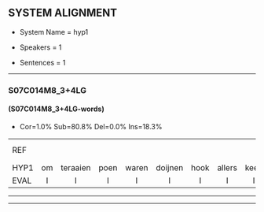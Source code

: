 
## SYSTEM ALIGNMENT

- System Name = hyp1

- Speakers = 1

- Sentences = 1

---

### S07C014M8_3+4LG

#### (S07C014M8_3+4LG-words)

- Cor=1.0%	Sub=80.8%	Del=0.0%	Ins=18.3%

|  |  |  |  |  |  |  |  |  |  |  |  |  |  |  |  |  |  |  |  |  |  |  |  |  |  |  |  |  |  |  |  |  |  |  |  |  |  |  |  |  |  |  |  |  |  |  |  |  |  |  |  |  |  |  |  |  |  |  |  |  |  |  |  |  |  |  |  |  |  |  |  |  |  |  |  |  |  |  |  |  |  |  |  |  |  |  |  |  |  |  |  |  |  |  |  |  |  |  |  |  |  |  |  |  |
|:--- |:---:|:---:|:---:|:---:|:---:|:---:|:---:|:---:|:---:|:---:|:---:|:---:|:---:|:---:|:---:|:---:|:---:|:---:|:---:|:---:|:---:|:---:|:---:|:---:|:---:|:---:|:---:|:---:|:---:|:---:|:---:|:---:|:---:|:---:|:---:|:---:|:---:|:---:|:---:|:---:|:---:|:---:|:---:|:---:|:---:|:---:|:---:|:---:|:---:|:---:|:---:|:---:|:---:|:---:|:---:|:---:|:---:|:---:|:---:|:---:|:---:|:---:|:---:|:---:|:---:|:---:|:---:|:---:|:---:|:---:|:---:|:---:|:---:|:---:|:---:|:---:|:---:|:---:|:---:|:---:|:---:|:---:|:---:|:---:|:---:|:---:|:---:|:---:|:---:|:---:|:---:|:---:|:---:|:---:|:---:|:---:|:---:|:---:|:---:|:---:|:---:|:---:|:---:|:---:|
| REF |  |  |  |  |  |  |  |  |  |  |  |  |  |  |  |  | omdraaien | poppenwagen | konijnenhok | elastiekje | ruziemaken | teddybeer | * | dierentuin | * | * | verstoppertje | * | * | * | * | * | * | * | * | * | * | vrachtwagen |  |  |  | * | buurmannen | * | * | olifant | * | * | * | * | * | iedereen | * | schoenenwinkel | * | knutselen | * | * | * | * | sprookjesboek | * | * | * | * | * | * | * | * | * | ziekenhuis | * | * | * | * | afblijven | * | * | * | * | * | * | * | * | * | goeiendag | * | * | * | * | vakantie | * | * | * | autorijden | * | * | * | * | * | * | * | familie | *(coca-cola) |
| HYP1 | om | teraaien | poen | waren | doijnen | hook | allers | keek | ja | hs | i | maken | de | de | lewer | dedi | ber | d | n | tuin | a | denstoeelen | egto | ahtje | was | ma | wasmachine | wasmachine | vo | do | doostel | to | l | doalet | papier | doaet | papierf | vrachtwagen | per | permanen | vo | hul | coi | coli | fant | on | schol | schoonmeen | melen | iderin | schoon | schoenen | winkel | nucalen | ohangen | erjahu | dag | s | brokjushboek | tan | de | boe | stel | ge | lus | ieve | ia | slakamer | ah | de | deur | ci | kun | huis | ne | unheer | he | af | blijven | k | k | outer | was | an | tja | sneew | see | wientje | goeendag | fa | an | c | konvakantie | loe | made | oul | doretten | en | de | en | de | luk | affamiliee | kocakora |
| EVAL | I | I | I | I | I | I | I | I | I | I | I | I | I | I | I | I | S | S | S | S | S | S | S | S | S | S | S | S | S | S | S | S | S | S | S | S | S |  | I | I | I | S | S | S | S | S | S | S | S | S | S | S | S | S | S | S | S | S | S | S | S | S | S | S | S | S | S | S | S | S | S | S | S | S | S | S | S | S | S | S | S | S | S | S | S | S | S | S | S | S | S | S | S | S | S | S | S | S | S | S | S | S | S | S |
---

---

